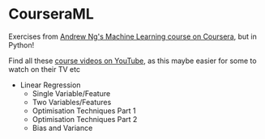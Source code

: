 # CourseraML
Exercises from [Andrew Ng's Machine Learning course on Coursera](https://www.coursera.org/learn/machine-learning), but in Python!

Find all these [course videos on YouTube](https://www.youtube.com/playlist?list=PLRJdqdXieSHN0udSvZ-4kwX_Naqs4QJ19), as this maybe easier for some to watch on their TV etc

* Linear Regression
  * Single Variable/Feature
  * Two Variables/Features
  * Optimisation Techniques Part 1
  * Optimisation Techniques Part 2
  * Bias and Variance


